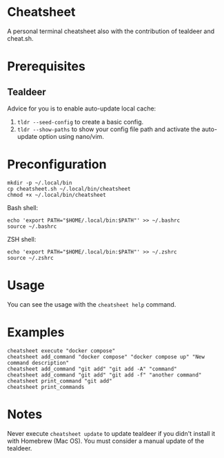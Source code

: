 # Cheatsheet
A personal terminal cheatsheet also with the contribution of tealdeer and cheat.sh.

# Prerequisites

## Tealdeer
Advice for you is to enable auto-update local cache:
1. `tldr --seed-config` to create a basic config.
2. `tldr --show-paths` to show your config file path and activate the auto-update option using nano/vim.

# Preconfiguration
```
mkdir -p ~/.local/bin
cp cheatsheet.sh ~/.local/bin/cheatsheet
chmod +x ~/.local/bin/cheatsheet
```
Bash shell:
```
echo 'export PATH="$HOME/.local/bin:$PATH"' >> ~/.bashrc
source ~/.bashrc
```
ZSH shell:
```
echo 'export PATH="$HOME/.local/bin:$PATH"' >> ~/.zshrc
source ~/.zshrc
```

# Usage  
You can see the usage with the `cheatsheet help` command.

# Examples
```
cheatsheet execute "docker compose"
cheatsheet add_command "docker compose" "docker compose up" "New command description"
cheatsheet add_command "git add" "git add -A" "command"
cheatsheet add_command "git add" "git add -f" "another command"
cheatsheet print_command "git add"
cheatsheet print_commands
```

# Notes 
Never execute `cheatsheet update` to update tealdeer if you didn't install it with Homebrew (Mac OS). You must consider a manual update of the tealdeer.
